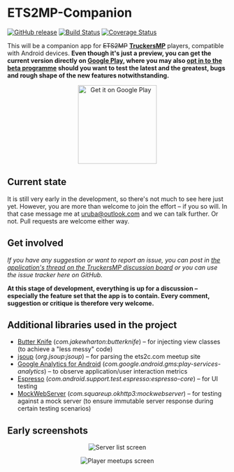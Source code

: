# ETS2MP-Companion

[![GitHub release](https://img.shields.io/github/release/uruba/ETS2MP-Companion.svg)](https://github.com/uruba/ETS2MP-Companion/releases)
[![Build Status](https://travis-ci.org/uruba/ETS2MP-Companion.svg)](https://travis-ci.org/uruba/ETS2MP-Companion)
[![Coverage Status](https://coveralls.io/repos/uruba/ETS2MP-Companion/badge.svg?branch=master&service=github)](https://coveralls.io/github/uruba/ETS2MP-Companion?branch=master)

This will be a companion app for ~~ETS2MP~~ [**TruckersMP**](http://truckersmp.com/) players, compatible with Android devices. **Even though it's just a preview, you can get the current version directly on [Google Play](https://play.google.com/store/apps/details?id=cz.uruba.ets2mpcompanion), where you may also [opt in to the beta programme](https://play.google.com/apps/testing/cz.uruba.ets2mpcompanion) should you want to test the latest and the greatest, bugs and rough shape of the new features notwithstanding.**

<p align="center">
  <a href="https://play.google.com/store/apps/details?id=cz.uruba.ets2mpcompanion&utm_source=global_co&utm_medium=prtnr&utm_content=Mar2515&utm_campaign=PartBadge&pcampaignid=MKT-Other-global-all-co-prtnr-py-PartBadge-Mar2515-1"><img alt="Get it on Google Play" src="https://play.google.com/intl/en_us/badges/images/generic/en-play-badge-border.png" width="180" /></a>
</p>

## Current state

It is still very early in the development, so there's not much to see here just yet. However, you are more than welcome to join the effort – if you so will. In that case message me at [uruba@outlook.com](mailto:uruba@outlook.com) and we can talk further. Or not. Pull requests are welcome either way.

## Get involved

*If you have any suggestion or want to report an issue, you can post in [the application's thread on the TruckersMP discussion board](https://forum.truckersmp.com/index.php?/topic/22715-unofficial-ets2mp-companion-android-application-concept/) or you can use the issue tracker here on GitHub.*


**At this stage of development, everything is up for a discussion – especially the feature set that the app is to contain. Every comment, suggestion or critique is therefore very welcome.**

## Additional libraries used in the project

* [Butter Knife](http://jakewharton.github.io/butterknife/) (*com.jakewharton:butterknife*) – for injecting view classes (to achieve a "less messy" code)
* [jsoup](http://jsoup.org/) (*org.jsoup:jsoup*) – for parsing the ets2c.com meetup site
* [Google Analytics for Android](https://developers.google.com/analytics/devguides/collection/android/v4/) (*com.google.android.gms:play-services-analytics*) – to observe application/user interaction metrics 
* [Espresso](https://google.github.io/android-testing-support-library/docs/espresso/index.html) (*com.android.support.test.espresso:espresso-core*) – for UI testing
* [MockWebServer](https://github.com/square/okhttp/tree/master/mockwebserver) (*com.squareup.okhttp3:mockwebserver*) – for testing against a mock server (to ensure immutable server response during certain testing scenarios)


## Early screenshots

<p align="center">
  <img src="https://cloud.githubusercontent.com/assets/4870410/11044511/9b297cec-8722-11e5-8e87-46389026739c.png" alt="Server list screen"/>
</p>

<p align="center">
  <img src="https://cloud.githubusercontent.com/assets/4870410/11044534/c05c6a74-8722-11e5-9581-7d6a0438e3f1.png" alt="Player meetups screen"/>
</p>
